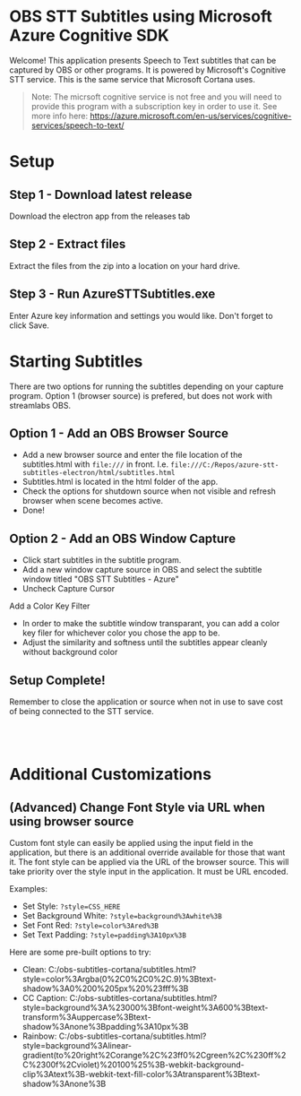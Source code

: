 # OBS STT Subtitles using Microsoft Azure Cognitive SDK

Welcome! This application presents Speech to Text subtitles that can be captured by OBS or other programs. It is powered by Microsoft's Cognitive STT service. This is the same service that Microsoft Cortana uses.

> Note: The micrsoft cognitive service is not free and you will need to provide this program with a subscription key in order to use it. See more info here: https://azure.microsoft.com/en-us/services/cognitive-services/speech-to-text/

# Setup

## Step 1 - Download latest release

Download the electron app from the releases tab

## Step 2 - Extract files

Extract the files from the zip into a location on your hard drive.

## Step 3 - Run AzureSTTSubtitles.exe

 Enter Azure key information and settings you would like. Don't forget to click Save.


# Starting Subtitles

 There are two options for running the subtitles depending on your capture program. Option 1 (browser source) is prefered, but does not work with streamlabs OBS.

## Option 1 -  Add an OBS Browser Source

- Add a new browser source and enter the file location of the subtitles.html with `file:///` in front. I.e. `file:///C:/Repos/azure-stt-subtitles-electron/html/subtitles.html`
- Subtitles.html is located in the html folder of the app.
- Check the options for shutdown source when not visible and refresh browser when scene becomes active.
- Done!

## Option 2 - Add an OBS Window Capture

- Click start subtitles in the subtitle program.
- Add a new window capture source in OBS and select the subtitle window titled "OBS STT Subtitles - Azure"
- Uncheck Capture Cursor

Add a Color Key Filter

- In order to make the subtitle window transparant, you can add a color key filer for whichever color you chose the app to be.
- Adjust the similarity and softness until the subtitles appear cleanly without background color


## Setup Complete!

Remember to close the application or source when not in use to save cost of being connected to the STT service.


<br><br>
# Additional Customizations

## (Advanced) Change Font Style via URL when using browser source

Custom font style can easily be applied using the input field in the application, but there is an additional override available for those that want it.
The font style can be applied via the URL of the browser source. This will take priority over the style input in the application. It must be URL encoded.

Examples:
 - Set Style: `?style=CSS_HERE`
 - Set Background White: `?style=background%3Awhite%3B`
 - Set Font Red: `?style=color%3Ared%3B`
 - Set Text Padding: `?style=padding%3A10px%3B`

Here are some pre-built options to try:

 - Clean: C:/obs-subtitles-cortana/subtitles.html?style=color%3Argba(0%2C0%2C0%2C.9)%3Btext-shadow%3A0%200%205px%20%23fff%3B
 - CC Caption: C:/obs-subtitles-cortana/subtitles.html?style=background%3A%23000%3Bfont-weight%3A600%3Btext-transform%3Auppercase%3Btext-shadow%3Anone%3Bpadding%3A10px%3B
 - Rainbow: C:/obs-subtitles-cortana/subtitles.html?style=background%3Alinear-gradient(to%20right%2Corange%2C%23ff0%2Cgreen%2C%230ff%2C%2300f%2Cviolet)%20100%25%3B-webkit-background-clip%3Atext%3B-webkit-text-fill-color%3Atransparent%3Btext-shadow%3Anone%3B

